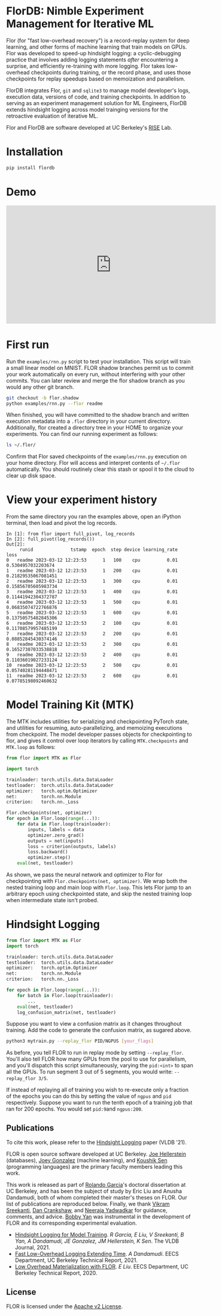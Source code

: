 FlorDB: Nimble Experiment Management for Iterative ML
================================

Flor (for "fast low-overhead recovery") is a record-replay system for deep learning, and other forms of machine learning that train models on GPUs. Flor was developed to speed-up hindsight logging: a cyclic-debugging practice that involves adding logging statements *after* encountering a surprise, and efficiently re-training with more logging. Flor takes low-overhead checkpoints during training, or the record phase, and uses those checkpoints for replay speedups based on memoization and parallelism.

FlorDB integrates Flor, `git` and `sqlite3` to manage model developer's logs, execution data, versions of code, and training checkpoints. In addition to serving as an experiment management solution for ML Engineers, FlorDB extends hindsight logging across model trainging versions for the retroactive evaluation of iterative ML.

Flor and FlorDB are software developed at UC Berkeley's [RISE](https://rise.cs.berkeley.edu/) Lab.
# Installation

```bash
pip install flordb
```
# Demo

<iframe width="560" height="315" src="https://www.youtube.com/embed/TNSt5-i7kR4" title="YouTube video player" frameborder="0" allow="accelerometer; autoplay; clipboard-write; encrypted-media; gyroscope; picture-in-picture; web-share" allowfullscreen></iframe>

# First run

Run the ``examples/rnn.py`` script to test your installation. 
This script will train a small linear model on MNIST.
FLOR shadow branches permit us to commit your work
automatically on every run, without interfering with your 
other commits. You can later review and merge the flor shadow branch as you would any other git branch.

```bash
git checkout -b flor.shadow
python examples/rnn.py --flor readme
```

When finished, you will have committed to the shadow branch and written execution metadata into a `.flor` directory in your current directory. Additionally, flor created a directory tree in your HOME to organize your experiments. You can find our running experiment as follows:

```bash
ls ~/.flor/
```
Confirm that Flor saved checkpoints of the ``examples/rnn.py`` execution on your home directory.
Flor will access and interpret contents of ``~/.flor`` automatically. 
You should routinely clear this stash or spool it to the cloud to clear up disk space.

# View your experiment history
From the same directory you ran the examples above, open an iPython terminal, then load and pivot the log records.

```ipython
In [1]: from flor import full_pivot, log_records
In [2]: full_pivot(log_records())
Out[2]: 
     runid              tstamp  epoch  step device learning_rate                 loss
0   readme 2023-03-12 12:23:53      1   100    cpu          0.01   0.5304957032203674
1   readme 2023-03-12 12:23:53      1   200    cpu          0.01  0.21829535067081451
2   readme 2023-03-12 12:23:53      1   300    cpu          0.01  0.15856705605983734
3   readme 2023-03-12 12:23:53      1   400    cpu          0.01  0.11441942304372787
4   readme 2023-03-12 12:23:53      1   500    cpu          0.01  0.06835074722766876
5   readme 2023-03-12 12:23:53      1   600    cpu          0.01  0.13750575482845306
6   readme 2023-03-12 12:23:53      2   100    cpu          0.01  0.11708579957485199
7   readme 2023-03-12 12:23:53      2   200    cpu          0.01  0.08852845430374146
8   readme 2023-03-12 12:23:53      2   300    cpu          0.01  0.16527307033538818
9   readme 2023-03-12 12:23:53      2   400    cpu          0.01  0.11036019027233124
10  readme 2023-03-12 12:23:53      2   500    cpu          0.01  0.05740281194448471
11  readme 2023-03-12 12:23:53      2   600    cpu          0.01  0.07785198092460632

```

# Model Training Kit (MTK)
The MTK includes utilities for serializing and checkpointing PyTorch state,
and utilities for resuming, auto-parallelizing, and memoizing executions from checkpoint.
The model developer passes objects for checkpointing to flor,
and gives it control over loop iterators by calling `MTK.checkpoints`
and `MTK.loop` as follows:

```python
from flor import MTK as Flor

import torch

trainloader: torch.utils.data.DataLoader
testloader:  torch.utils.data.DataLoader
optimizer:   torch.optim.Optimizer
net:         torch.nn.Module
criterion:   torch.nn._Loss

Flor.checkpoints(net, optimizer)
for epoch in Flor.loop(range(...)):
    for data in Flor.loop(trainloader):
        inputs, labels = data
        optimizer.zero_grad()
        outputs = net(inputs)
        loss = criterion(outputs, labels)
        loss.backward()
        optimizer.step()
    eval(net, testloader)
```
As shown, we pass the neural network and optimizer to Flor 
for checkpointing with `Flor.checkpoints(net, optimizer)`.
We wrap both the nested training loop and main loop with 
`Flor.loop`. This lets Flor jump to an arbitrary epoch
using checkpointed state, 
and skip the nested training loop when intermediate
state isn't probed.


# Hindsight Logging

```python
from flor import MTK as Flor
import torch

trainloader: torch.utils.data.DataLoader
testloader:  torch.utils.data.DataLoader
optimizer:   torch.optim.Optimizer
net:         torch.nn.Module
criterion:   torch.nn._Loss

for epoch in Flor.loop(range(...)):
    for batch in Flor.loop(trainloader):
        ...
    eval(net, testloader)
    log_confusion_matrix(net, testloader)
```

Suppose you want to view a confusion matrix as it changes
throughout training.
Add the code to generate the confusion matrix, as sugared above.

```bash
python3 mytrain.py --replay_flor PID/NGPUS [your_flags]
```

As before, you tell FLOR to run in replay mode by setting ``--replay_flor``.
You'll also tell FLOR how many GPUs from the pool to use for parallelism,
and you'll dispatch this script simultaneously, varying the ``pid:<int>``
to span all the GPUs. To run segment 3 out of 5 segments, you would write: ``--replay_flor 3/5``.

If instead of replaying all of training you wish to re-execute only a fraction of the epochs
you can do this by setting the value of ``ngpus`` and ``pid`` respectively.
Suppose you want to run the tenth epoch of a training job that ran for 200 epochs. You would set
``pid:9``and ``ngpus:200``.

## Publications

To cite this work, please refer to the [Hindsight Logging](http://www.vldb.org/pvldb/vol14/p682-garcia.pdf) paper (VLDB '21).

FLOR is open source software developed at UC Berkeley. 
[Joe Hellerstein](https://dsf.berkeley.edu/jmh/) (databases), [Joey Gonzalez](http://people.eecs.berkeley.edu/~jegonzal/) (machine learning), and [Koushik Sen](https://people.eecs.berkeley.edu/~ksen) (programming languages) 
are the primary faculty members leading this work.

This work is released as part of [Rolando Garcia](https://rlnsanz.github.io/)'s doctoral dissertation at UC Berkeley,
and has been the subject of study by Eric Liu and Anusha Dandamudi, 
both of whom completed their master's theses on FLOR.
Our list of publications are reproduced below.
Finally, we thank [Vikram Sreekanti](https://www.vikrams.io/), [Dan Crankshaw](https://dancrankshaw.com/), and [Neeraja Yadwadkar](https://cs.stanford.edu/~neeraja/) for guidance, comments, and advice.
[Bobby Yan](https://bobbyy.org/) was instrumental in the development of FLOR and its corresponding experimental evaluation.

* [Hindsight Logging for Model Training](http://www.vldb.org/pvldb/vol14/p682-garcia.pdf). _R Garcia, E Liu, V Sreekanti, B Yan, A Dandamudi, JE Gonzalez, JM Hellerstein, K Sen_. The VLDB Journal, 2021.
* [Fast Low-Overhead Logging Extending Time](https://www2.eecs.berkeley.edu/Pubs/TechRpts/2021/EECS-2021-117.html). _A Dandamudi_. EECS Department, UC Berkeley Technical Report, 2021.
* [Low Overhead Materialization with FLOR](https://www2.eecs.berkeley.edu/Pubs/TechRpts/2020/EECS-2020-79.html). _E Liu_. EECS Department, UC Berkeley Technical Report, 2020. 


## License
FLOR is licensed under the [Apache v2 License](https://www.apache.org/licenses/LICENSE-2.0).
